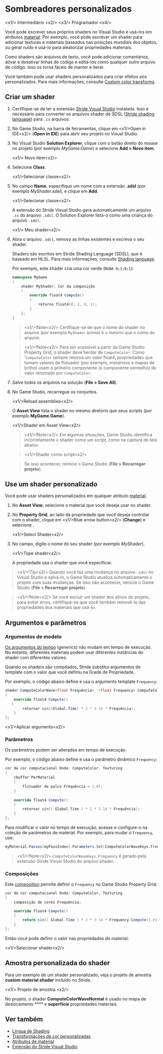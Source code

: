 # Sombreadores personalizados

<x1\/> Intermediário <x2\/>
<x3\/> Programador <x4\/>

Você pode escrever seus próprios shaders no Visual Studio e usá-los em atributos [material](../materials/material-attributes.md). Por exemplo, você pode escrever um shader para adicionar texturas a materiais baseados nas posições mundiais dos objetos, ou gerar ruído e usá-lo para aleatorizar propriedades materiais.

Como shaders são arquivos de texto, você pode adicionar comentários, ativar e desativar linhas de código e editá-los como qualquer outro arquivo de código. Isso os torna fáceis de manter e iterar.

Você também pode usar shaders personalizados para criar efeitos pós personalizados. Para mais informações, consulte [Custom color transforms](../post-effects/color-transforms/custom-color-transforms.md).

## Criar um shader

1. Certifique-se de ter a extensão [Stride Visual Studio](../../get-started/visual-studio-extension.md) instalada. Isso é necessário para converter os arquivos shader de SDSL ([Stride shading language](index.md)) para `.cs` arquivos.

2. No Game Studio, na barra de ferramentas, clique em <x1\/>Open in IDE<x2\/> (**Open in IDE**) para abrir seu projeto no Visual Studio.

3. No Visual Studio **Solution Explorer**, clique com o botão direito do mouse no projeto (por exemplo *MyGame.Game*) e selecione **Add > Novo item**.

   <x1\/> Novo item<x2\/>

4. Selecione **Class**.

   <x1\/>Selecionar classe<x2\/>

5. No campo **Name**, especifique um nome com a extensão **.sdsl** (por exemplo *MyShader.sdsl*), e clique em **Add**.

   <x1\/>Selecionar classe<x2\/>

   A extensão do Stride Visual Studio gera automaticamente um arquivo `.cs` do arquivo `.sdsl`. O Solution Explorer lista-o como uma criança do arquivo `.sdsl`.

   <x1\/> Meu shader<x2\/>

6. Abra o arquivo `.sdsl`, remova as linhas existentes e escreva o seu shader.

   Shaders são escritos em Stride Shading Language (SDSL), que é baseado em HLSL. Para mais informações, consulte [Shading language](index.md).

   Por exemplo, este shader cria uma cor verde (`RGBA 0;1;0;1`):

   ```cs
   namespace MyGame
   (
       shader MyShader: Cor da composição
       (
           override float4 Compute()
           (
               retorno float4(0, 1, 0, 1);
           }
       };
   }
   ```

   > <x1\/>!Note<x2\/>
   > Certifique-se de que o nome do shader no arquivo (por exemplo `MyShader` acima) é o mesmo que o nome do arquivo.

   > <x1\/>!Note<x2\/>
   > Para ser acessível a partir da Game Studio Property Grid, o shader deve herdar de `ComputeColor`.
   > Como '`ComputeColor` sempre retorna um valor float4, propriedades que tomam valores de flutuador (por exemplo, metalness e mapas de brilho) usam o primeiro componente (o componente vermelho) do valor retornado por `ComputeColor`.

7. Salve todos os arquivos na solução (**File > Save All**).

8. No Game Studio, recarregue os conjuntos.

   <x1\/>Reload assemblies<x2\/>

   O **Asset View** lista o shader no mesmo diretório que seus scripts (por exemplo **MyGame.Game**).

   <x1\/>Shader em Asset View<x2\/>

   > <x1\/>!Note<x2\/>
   > Em algumas situações, Game Studio identifica incorretamente o shader como um script, como na captura de tela abaixo:

   > <x1\/>Shader como script<x2\/>

   > Se isso acontecer, reinicie o Game Studio (**File > Recarregar projeto**).

## Use um shader personalizado

Você pode usar shaders personalizados em qualquer atributo [material](../materials/material-attributes.md).

1. No **Asset View**, selecione o material que você deseja usar no shader.

2. No **Property Grid**, ao lado da propriedade que você deseja controlar com o shader, clique em <x1\/>Blue arrow button<x2\/> (**Change**) e selecione **.**

   <x1\/>Select Shader<x2\/>

3. No campo, digite o nome do seu shader (por exemplo *MyShader*).

   <x1\/>Tope shader<x2\/>

   A propriedade usa o shader que você especificar.

> <x1\/>!Tip<x2\/>
> Quando você faz uma mudança no arquivo `.sdsl` no Visual Studio e salvá-lo, o Game Studio atualiza automaticamente o projeto com suas mudanças. Se isso não acontecer, reinicie o Game Studio (**File > Recarregar projeto**).

> <x1\/>!Note<x2\/>
> Se você excluir um shader dos ativos do projeto, para evitar erros, certifique-se que você também removê-lo das propriedades dos materiais que usá-lo.

## Argumentos e parâmetros

### Argumentos de modelo

[ Os argumentos do tempo](shading-language/templates.md) (generics) não mudam em tempo de execução. No entanto, diferentes materiais podem usar diferentes instâncias do shader com diferentes valores.

Quando os shaders são compilados, Stride substitui argumentos de template com o valor que você definiu na Grade de Propriedade.

Por exemplo, o código abaixo define e usa o argumento template `Frequency`:

```cs
shader ComputeColorWave<float Frequência> :<float Frequency> ComputeColor, Texturing
(
    override float4 Compute()
   (           
        retornar sin((Global.Time) * 2 * 3.14 * Frequência);
    }
};
```

<x1\/>Aplicar argumento<x2\/>

### Parâmetros

Os parâmetros podem ser alterados em tempo de execução.

Por exemplo, o código abaixo define e usa o parâmetro dinâmico `Frequency`:

```cs
cor de cor computacional Onda: ComputeColor, Texturing
(
	cbuffer PerMaterial
	(
		flutuador de palco Frequência = 1.0f;
	}
	
    override float4 Compute()
    (
        retornar sin(( Global.Time ) * 2 * 3.14 * Frequência);
    }
};
```

Para modificar o valor no tempo de execução, acesse e configure-o na coleção de parâmetros de material. Por exemplo, para mudar o `Frequency`, use:

```cs
myMaterial.Passes[myPassIndex].Parameters.Set(ComputeColorWaveKeys.Frequency, MyFrequency);
```

> <x1\/>!Note<x2\/>
> `ComputeColorWaveKeys.Frequency` é gerado pela extensão Stride Visual Studio do arquivo shader.

### Composições

Este [composition](shading-language/composition.md) permite definir o `Frequency` no Game Studio Property Grid:

```cs
cor de cor computacional Onda: ComputeColor, Texturing
(
    composição de cores Frequência;

    override float4 Compute()
    (
        return sin(( Global.Time ) * 2 * 3.14 * Frequency.Compute().r);
    }
};
```

Então você pode definir o valor nas propriedades do material:

<x1\/>Selecionar shader<x2\/>

## Amostra personalizada do shader

Para um exemplo de um shader personalizado, veja o projeto de amostra **custom material shader** incluído no Stride.

<x1\/> Projeto de amostra <x2\/>

No projeto, o shader **ComputeColorWaveNormal** é usado no mapa de deslocamento **** e **superfície** propriedades materiais.

## Ver também

* [Língua de Shading](shading-language/index.md)
* [Transformações de cor personalizadas](../post-effects/color-transforms/custom-color-transforms.md)
* [Atributos de material](../materials/material-attributes.md)
* [Extensão do Stride Visual Studio](../../get-started/visual-studio-extension.md)
